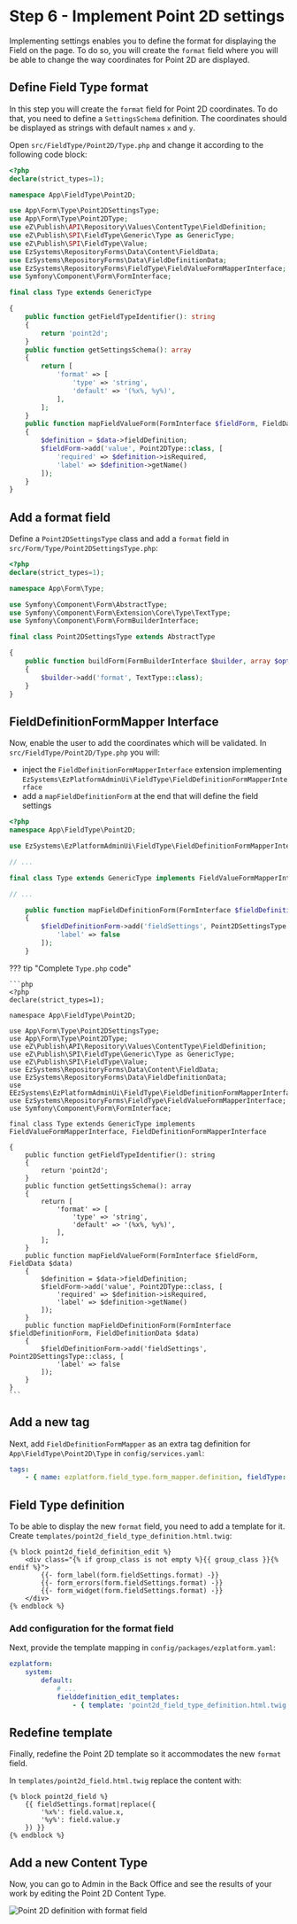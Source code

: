# Step 6 - Implement Point 2D settings

Implementing settings enables you to define the format for displaying the Field on the page.
To do so, you will create the `format` field where you will be able to change the way coordinates for Point 2D are displayed.

## Define Field Type format

In this step you will create the `format` field for Point 2D coordinates.
To do that, you need to define a `SettingsSchema` definition.
The coordinates should be displayed as strings with default names `x` and `y`.

Open `src/FieldType/Point2D/Type.php` and change it according to the following code block:

```php
<?php
declare(strict_types=1);

namespace App\FieldType\Point2D;

use App\Form\Type\Point2DSettingsType;
use App\Form\Type\Point2DType;
use eZ\Publish\API\Repository\Values\ContentType\FieldDefinition;
use eZ\Publish\SPI\FieldType\Generic\Type as GenericType;
use eZ\Publish\SPI\FieldType\Value;
use EzSystems\RepositoryForms\Data\Content\FieldData;
use EzSystems\RepositoryForms\Data\FieldDefinitionData;
use EzSystems\RepositoryForms\FieldType\FieldValueFormMapperInterface;
use Symfony\Component\Form\FormInterface;

final class Type extends GenericType

{
    public function getFieldTypeIdentifier(): string
    {
        return 'point2d';
    }
    public function getSettingsSchema(): array
    {
        return [
            'format' => [
                'type' => 'string',
                'default' => '(%x%, %y%)',
            ],
        ];
    }
    public function mapFieldValueForm(FormInterface $fieldForm, FieldData $data)
    {
        $definition = $data->fieldDefinition;
        $fieldForm->add('value', Point2DType::class, [
            'required' => $definition->isRequired,
            'label' => $definition->getName()
        ]);
    }
}
```

## Add a format field

Define a `Point2DSettingsType` class and add a `format` field in `src/Form/Type/Point2DSettingsType.php`:

```php
<?php
declare(strict_types=1);

namespace App\Form\Type;

use Symfony\Component\Form\AbstractType;
use Symfony\Component\Form\Extension\Core\Type\TextType;
use Symfony\Component\Form\FormBuilderInterface;

final class Point2DSettingsType extends AbstractType

{
    public function buildForm(FormBuilderInterface $builder, array $options)
    {
        $builder->add('format', TextType::class);
    }
}
```

## FieldDefinitionFormMapper Interface

Now, enable the user to add the coordinates which will be validated.
In `src/FieldType/Point2D/Type.php` you will:
 
- inject the `FieldDefinitionFormMapperInterface` extension implementing `EzSystems\EzPlatformAdminUi\FieldType\FieldDefinitionFormMapperInterface`
- add a `mapFieldDefinitionForm` at the end that will define the field settings

```php
<?php
namespace App\FieldType\Point2D;

use EzSystems\EzPlatformAdminUi\FieldType\FieldDefinitionFormMapperInterface;

// ...

final class Type extends GenericType implements FieldValueFormMapperInterface, FieldDefinitionFormMapperInterface

// ...

    public function mapFieldDefinitionForm(FormInterface $fieldDefinitionForm, FieldDefinitionData $data)
    {
        $fieldDefinitionForm->add('fieldSettings', Point2DSettingsType::class, [
            'label' => false
        ]);
    }
```

??? tip "Complete `Type.php` code"

    ```php
    <?php
    declare(strict_types=1);
    
    namespace App\FieldType\Point2D;
    
    use App\Form\Type\Point2DSettingsType;
    use App\Form\Type\Point2DType;
    use eZ\Publish\API\Repository\Values\ContentType\FieldDefinition;
    use eZ\Publish\SPI\FieldType\Generic\Type as GenericType;
    use eZ\Publish\SPI\FieldType\Value;
    use EzSystems\RepositoryForms\Data\Content\FieldData;
    use EzSystems\RepositoryForms\Data\FieldDefinitionData;
    use EEzSystems\EzPlatformAdminUi\FieldType\FieldDefinitionFormMapperInterface;
    use EzSystems\RepositoryForms\FieldType\FieldValueFormMapperInterface;
    use Symfony\Component\Form\FormInterface;
    
    final class Type extends GenericType implements FieldValueFormMapperInterface, FieldDefinitionFormMapperInterface
    
    {
        public function getFieldTypeIdentifier(): string
        {
            return 'point2d';
        }
        public function getSettingsSchema(): array
        {
            return [
                'format' => [
                    'type' => 'string',
                    'default' => '(%x%, %y%)',
                ],
            ];
        }
        public function mapFieldValueForm(FormInterface $fieldForm, FieldData $data)
        {
            $definition = $data->fieldDefinition;
            $fieldForm->add('value', Point2DType::class, [
                'required' => $definition->isRequired,
                'label' => $definition->getName()
            ]);
        }
        public function mapFieldDefinitionForm(FormInterface $fieldDefinitionForm, FieldDefinitionData $data)
        {
            $fieldDefinitionForm->add('fieldSettings', Point2DSettingsType::class, [
                'label' => false
            ]);
        }
    }
    ```

## Add a new tag

Next, add `FieldDefinitionFormMapper` as an extra tag definition for `App\FieldType\Point2D\Type` in `config/services.yaml`:

```yaml
tags:
    - { name: ezplatform.field_type.form_mapper.definition, fieldType: point2d }
```

## Field Type definition

To be able to display the new `format` field, you need to add a template for it.
Create `templates/point2d_field_type_definition.html.twig`:

```html+twig
{% block point2d_field_definition_edit %}
    <div class="{% if group_class is not empty %}{{ group_class }}{% endif %}">
        {{- form_label(form.fieldSettings.format) -}}
        {{- form_errors(form.fieldSettings.format) -}}
        {{- form_widget(form.fieldSettings.format) -}}
    </div>
{% endblock %}
```

### Add configuration for the format field

Next, provide the template mapping in `config/packages/ezplatform.yaml`:

```yaml
ezplatform:
    system:
        default:
            # ...
            fielddefinition_edit_templates:
                - { template: 'point2d_field_type_definition.html.twig', priority: 0 }
```

## Redefine template

Finally, redefine the Point 2D template so it accommodates the new `format` field.

In `templates/point2d_field.html.twig` replace the content with:

```html+twig
{% block point2d_field %}
    {{ fieldSettings.format|replace({
        '%x%': field.value.x,
        '%y%': field.value.y
    }) }}
{% endblock %}
```

## Add a new Content Type

Now, you can go to Admin in the Back Office and see the results of your work by editing the Point 2D Content Type.

![Point 2D definition with format field](img/field_definition_format_field.png)
